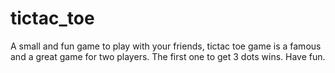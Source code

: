 # tictac_toe

A small and fun game to play with your friends, tictac toe game is a famous and a great game for two players. The first one to get 3 dots wins.
Have fun. 